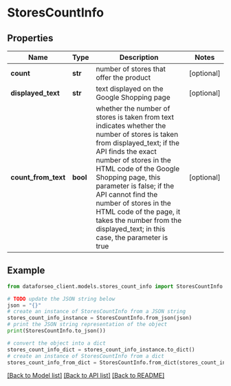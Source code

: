 # StoresCountInfo


## Properties

Name | Type | Description | Notes
------------ | ------------- | ------------- | -------------
**count** | **str** | number of stores that offer the product | [optional] 
**displayed_text** | **str** | text displayed on the Google Shopping page | [optional] 
**count_from_text** | **bool** | whether the number of stores is taken from text indicates whether the number of stores is taken from displayed_text; if the API finds the exact number of stores in the HTML code of the Google Shopping page, this parameter is false; if the API cannot find the number of stores in the HTML code of the page, it takes the number from the displayed_text; in this case, the parameter is true | [optional] 

## Example

```python
from dataforseo_client.models.stores_count_info import StoresCountInfo

# TODO update the JSON string below
json = "{}"
# create an instance of StoresCountInfo from a JSON string
stores_count_info_instance = StoresCountInfo.from_json(json)
# print the JSON string representation of the object
print(StoresCountInfo.to_json())

# convert the object into a dict
stores_count_info_dict = stores_count_info_instance.to_dict()
# create an instance of StoresCountInfo from a dict
stores_count_info_from_dict = StoresCountInfo.from_dict(stores_count_info_dict)
```
[[Back to Model list]](../README.md#documentation-for-models) [[Back to API list]](../README.md#documentation-for-api-endpoints) [[Back to README]](../README.md)


